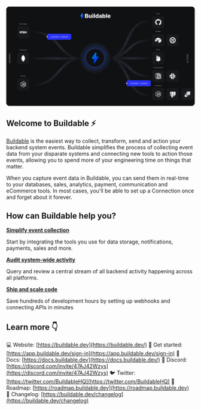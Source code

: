 ![Graph](https://github.com/buildable/.github/blob/main/profile/header.png?raw=true)

## Welcome to Buildable ⚡️

[Buildable](https://buildable.dev/) is the easiest way to collect, transform, send and action your backend system events. Buildable simplifies the process of collecting event data from your disparate systems and connecting new tools to action those events, allowing you to spend more of your engineering time on things that matter.

When you capture event data in Buildable, you can send them in real-time to your databases, sales, analytics, payment, communication and eCommerce tools. In most cases, you'll be able to set up a Connection once and forget about it forever.

## How can Buildable help you?

**[Simplify event collection](https://docs.buildable.dev/connections/source-catalog)**

Start by integrating the tools you use for data storage, notifications, payments, sales and more.

**[Audit system-wide activity](https://docs.buildable.dev/streams/viewing-events)**

Query and review a central stream of all backend activity happening across all platforms.

**[Ship and scale code](https://docs.buildable.dev/workflows/building-workflows)**

Save hundreds of development hours by setting up webhooks and connecting APIs in minutes

## Learn more 👇

💻 Website: [https://buildable.dev](https://buildable.dev/)
🏁 Get started: [https://app.buildable.dev/sign-in](https://app.buildable.dev/sign-in)
📄 Docs: [https://docs.buildable.dev](https://docs.buildable.dev/)
💬 Discord: [https://discord.com/invite/47AJ42Wzys](https://discord.com/invite/47AJ42Wzys)
🐦 Twitter: [https://twitter.com/BuildableHQ](https://twitter.com/BuildableHQ)
🚥 Roadmap: [https://roadmap.buildable.dev](https://roadmap.buildable.dev)
📣 Changelog: [https://buildable.dev/changelog](https://buildable.dev/changelog)
